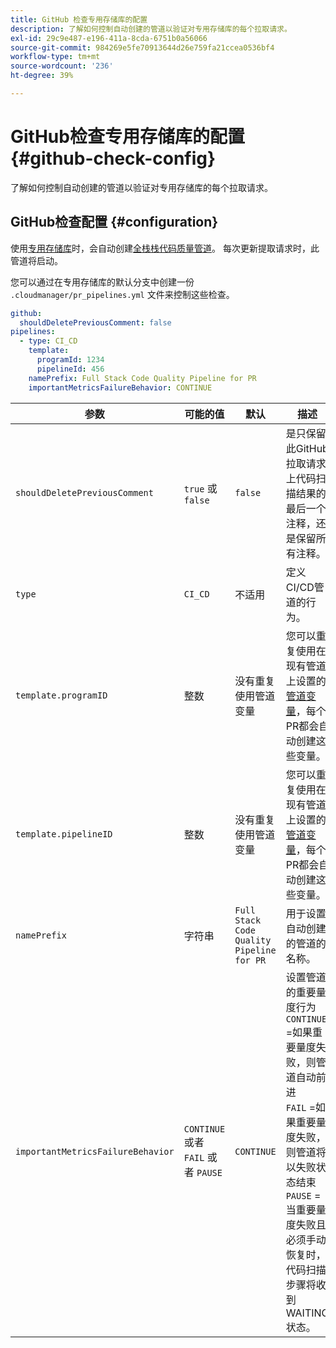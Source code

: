 ```yaml
---
title: GitHub 检查专用存储库的配置
description: 了解如何控制自动创建的管道以验证对专用存储库的每个拉取请求。
exl-id: 29c9e487-e196-411a-8cda-6751b0a56066
source-git-commit: 984269e5fe70913644d26e759fa21ccea0536bf4
workflow-type: tm+mt
source-wordcount: '236'
ht-degree: 39%

---
```


# GitHub检查专用存储库的配置 {#github-check-config}

了解如何控制自动创建的管道以验证对专用存储库的每个拉取请求。

## GitHub检查配置 {#configuration}

使用[专用存储库](private-repositories.md#using)时，会自动创建[全栈栈代码质量管道](/help/overview/ci-cd-pipelines.md)。 每次更新提取请求时，此管道将启动。

您可以通过在专用存储库的默认分支中创建一份 `.cloudmanager/pr_pipelines.yml` 文件来控制这些检查。

```yaml
github:
  shouldDeletePreviousComment: false
pipelines:
  - type: CI_CD
    template:
      programId: 1234
      pipelineId: 456
    namePrefix: Full Stack Code Quality Pipeline for PR 
    importantMetricsFailureBehavior: CONTINUE
```

| 参数 | 可能的值 | 默认 | 描述 |
| --- | --- | --- | --- |
| `shouldDeletePreviousComment` | `true` 或 `false` | `false` | 是只保留此GitHub拉取请求上代码扫描结果的最后一个注释，还是保留所有注释。 |
| `type` | `CI_CD` | 不适用 | 定义CI/CD管道的行为。 |
| `template.programID` | 整数 | 没有重复使用管道变量 | 您可以重复使用在现有管道上设置的[管道变量](/help/getting-started/build-environment.md#pipeline-variables)，每个PR都会自动创建这些变量。 |
| `template.pipelineID` | 整数 | 没有重复使用管道变量 | 您可以重复使用在现有管道上设置的[管道变量](/help/getting-started/build-environment.md#pipeline-variables)，每个PR都会自动创建这些变量。 |
| `namePrefix` | 字符串 | `Full Stack Code Quality Pipeline for PR` | 用于设置自动创建的管道的名称。 |
| `importantMetricsFailureBehavior` | `CONTINUE` 或者 `FAIL` 或者 `PAUSE` | `CONTINUE` | 设置管道的重要量度行为<br>`CONTINUE` =如果重要量度失败，则管道自动前进<br>`FAIL` =如果重要量度失败，则管道将以失败状态结束<br>`PAUSE` =当重要量度失败且必须手动恢复时，代码扫描步骤将收到WAITING状态。 |
